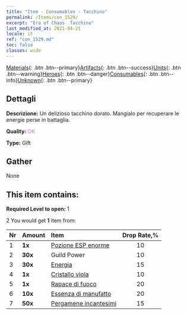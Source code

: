```yaml
---
title: "Item - Consumables - Tacchino"
permalink: /Items/con_1529/
excerpt: "Era of Chaos  Tacchino"
last_modified_at: 2021-04-21
locale: it
ref: "con_1529.md"
toc: false
classes: wide
---
```

 [Materials](/it/Items/){: .btn .btn--primary}[Artifacts](/it/Items/Artifacts/){: .btn .btn--success}[Units](/it/Items/Units/){: .btn .btn--warning}[Heroes](/it/Items/Heroes/){: .btn .btn--danger}[Consumables](/it/Items/Consumables/){: .btn .btn--info}[Unknown](/it/Items/Unknown/){: .btn .btn--primary}

## Dettagli
 **Descrizione:** Un delizioso tacchino dorato. Mangialo per recuperare le energie perse in battaglia.

 **Quality:** <span style="color: #DA70D6">OK</span>

 **Type:** Gift

## Gather

  None

## This item contains:

 **Required Level to open:** 1

 2 You would get **1** item  from:

  | Nr | Amount |     Item    | Drop Rate,% |
  |:---|:-------|:------------|:---------:|
  | 1 |  **1x** | [Pozione ESP enorme](/it/Items/con_703/) | 10 | 
  | 2 |  **30x** | Guild Power | 10 | 
  | 3 |  **30x** | [Energia](/it/Items/con_900/) | 15 | 
  | 4 |  **1x** | [Cristallo viola](/it/Items/con_720/) | 10 | 
  | 5 |  **1x** | [Rapace di fuoco](/it/Items/unt_268/) | 20 | 
  | 6 |  **10x** | [Essenza di manufatto](/it/Items/con_905/) | 20 | 
  | 7 |  **50x** | [Pergamene incantesimi](/it/Items/con_694/) | 15 | 

